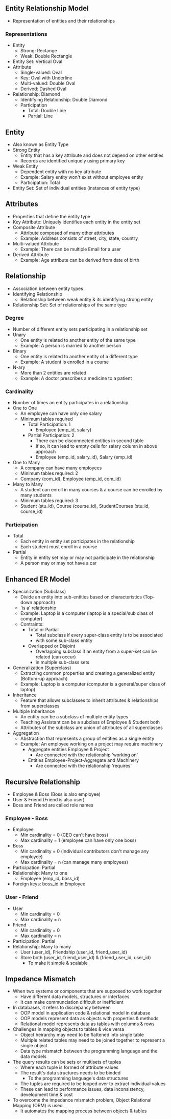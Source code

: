## Entity Relationship Model
- Representation of entities and their relationships

### Representations
- Entity
  - Strong: Rectange
  - Weak: Double Rectangle
- Entity Set: Vertical Oval
- Attribute
  - Single-valued: Oval
  - Key: Oval with Underline
  - Multi-valued: Double Oval
  - Derived: Dashed Oval
- Relationship: Diamond
  - Identifying Relationship: Double Diamond
  - Participation
    - Total: Double Line
    - Partial: Line

## Entity
- Also known as Entity Type
- Strong Entity
  - Entity that has a key attribute and does not depend on other entities
  - Records are identified uniquely using primary key
- Weak Entity
  - Dependent entity with no key attribute
  - Example: Salary entity won't exist without employee entity
  - Participation: Total
- Entity Set: Set of individual entities (instances of entity type)

## Attributes
- Properties that define the entity type
- Key Attribute: Uniquely identifies each entity in the entity set
- Composite Attribute
  - Attribute composed of many other attributes
  - Example: Address consists of street, city, state, country
- Multi-valued Attribute
  - Example: There can be multiple Email for a user
- Derived Attribute
  - Example: Age attribute can be derived from date of birth

## Relationship
- Association between entity types
- Identifying Relationship
  - Relationship between weak entity & its identifying strong entity
- Relationship Set: Set of relationships of the same type

### Degree
- Number of different entity sets participating in a relationship set
- Unary
  - One entity is related to another entity of the same type
  - Example: A person is married to another person
- Binary
  - One entity is related to another entity of a different type
  - Example: A student is enrolled in a course
- N-ary
  - More than 2 entities are related
  - Example: A doctor prescribes a medicine to a patient

### Cardinality
- Number of times an entity participates in a relationship
- One to One
  - An employee can have only one salary
  - Minimum tables required
    - Total Participation: 1
      - Employee (emp_id, salary)
    - Partial Participation: 2
      - There can be disconnected entities in second table
      - If so, it can lead to empty cells for salary column in above approach
      - Employee (emp_id, salary_id), Salary (emp_id)
- One to Many
  - A company can have many employees
  - Minimum tables required: 2
  - Company (com_id), Employee (emp_id, com_id)
- Many to Many
  - A student can enroll in many courses & a course can be enrolled by many students
  - Minimum tables required: 3
  - Student (stu_id), Course (course_id), StudentCourses (stu_id, course_id)

### Participation
- Total
  - Each entity in entity set participates in the relationship
  - Each student must enroll in a course
- Partial
  - Entity in entity set may or may not participate in the relationship
  - A person may or may not have a car

## Enhanced ER Model
- Specialization (Subclass)
  - Divide an entity into sub-entities based on characteristics (Top-down approach)
  - 'is a' relationship
  - Example: Laptop is a computer (laptop is a special/sub class of computer)
  - Contraints:
    - Total or Partial
      - Total subclass if every super-class entity is to be associated
      - with some sub-class entity
    - Overlapped or Disjoint
      - Overlapping subclass if an entity from a super-set can be related (can occur)
      - in multiple sub-class sets
- Generalization (Superclass)
  - Extracting common properties and creating a generalized entity (Bottom-up approach)
  - Example: Laptop is a computer (computer is a general/super class of laptop)
- Inheritance
  - Feature that allows subclasses to inherit attributes & relationships from superclasses
- Multiple Inheritance
  - An entity can be a subclass of multiple entity types
  - Teaching Assistant can be a subclass of Employee & Student both
  - Attributes of the subclass are union of attributes of all superclasses
- Aggregation
  - Abstraction that represents a group of entities as a single entity
  - Example: An employee working on a project may require machinery
    - Aggregate entities Employee & Project
      - Are connected with the relationship 'working on'
    - Entities Employee-Project-Aggregate and Machinery
      - Are connected with the relationship 'requires'

## Recursive Relationship
- Employee & Boss (Boss is also employee)
- User & Friend (Friend is also user)
- Boss and Friend are called role names

### Employee - Boss
- Employee
  - Min cardinality = 0 (CEO can't have boss)
  - Max cardinality = 1 (employee can have only one boss)
- Boss
  - Min cardinality = 0 (individual contributors don't manage any employee)
  - Max cardinality = n (can manage many employees)
- Participation: Partial
- Relationship: Many to one
  - Employee (emp_id, boss_id)
- Foreign keys: boss_id in Employee

### User - Friend
- User
  - Min cardinality = 0
  - Max cardinality = n
- Friend
  - Min cardinality = 0
  - Max cardinality = n
- Participation: Partial
- Relationship: Many to many
  - User (user_id), Friendship (user_id, friend_user_id)
  - Store both (user_id, friend_user_id) & (friend_user_id, user_id)
    - To make it simple & scalable

## Impedance Mismatch
- When two systems or components that are supposed to work together
  - Have different data models, structures or interfaces
  - It can make communciation difficult or inefficient
- In databases, it refers to discrepancy between
  - OOP model in application code & relational model in database
  - OOP models represent data as objects with properties & methods
  - Relational model represents data as tables with columns & rows
- Challenges in mapping objects to tables & vice versa
  - Object heirarchy may need to be flattened into single table
  - Multiple related tables may need to be joined together to represent a single object
  - Data type mismatch between the programming language and the data models
- The query results can be sets or multisets of tuples
  - Where each tuple is formed of attribute values
  - The result's data structures needs to be binded
    - To the programming language's data structures
  - The tuples are required to be looped over to extract individual values
  - These can lead to performance issues, data inconsistency, development time & cost
- To overcome the impedance mismatch problem, Object Relational Mapping (ORM) is used
  - It automates the mapping process between objects & tables
